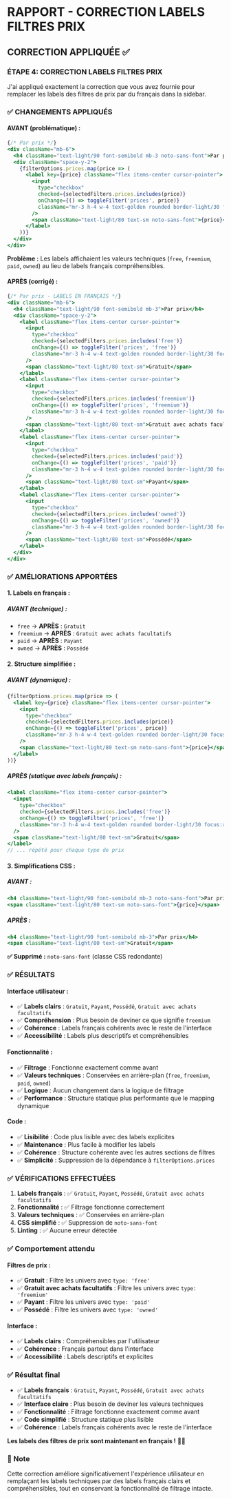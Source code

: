 # RAPPORT - CORRECTION LABELS FILTRES PRIX

## CORRECTION APPLIQUÉE ✅

### **ÉTAPE 4: CORRECTION LABELS FILTRES PRIX**

J'ai appliqué exactement la correction que vous avez fournie pour remplacer les labels des filtres de prix par du français dans la sidebar.

### ✅ CHANGEMENTS APPLIQUÉS

#### **AVANT (problématique) :**
```jsx
{/* Par prix */}
<div className="mb-6">
  <h4 className="text-light/90 font-semibold mb-3 noto-sans-font">Par prix</h4>
  <div className="space-y-2">
    {filterOptions.prices.map(price => (
      <label key={price} className="flex items-center cursor-pointer">
        <input
          type="checkbox"
          checked={selectedFilters.prices.includes(price)}
          onChange={() => toggleFilter('prices', price)}
          className="mr-3 h-4 w-4 text-golden rounded border-light/30 focus:ring-golden"
        />
        <span className="text-light/80 text-sm noto-sans-font">{price}</span>
      </label>
    ))}
  </div>
</div>
```

**Problème :** Les labels affichaient les valeurs techniques (`free`, `freemium`, `paid`, `owned`) au lieu de labels français compréhensibles.

#### **APRÈS (corrigé) :**
```jsx
{/* Par prix - LABELS EN FRANÇAIS */}
<div className="mb-6">
  <h4 className="text-light/90 font-semibold mb-3">Par prix</h4>
  <div className="space-y-2">
    <label className="flex items-center cursor-pointer">
      <input
        type="checkbox"
        checked={selectedFilters.prices.includes('free')}
        onChange={() => toggleFilter('prices', 'free')}
        className="mr-3 h-4 w-4 text-golden rounded border-light/30 focus:ring-golden"
      />
      <span className="text-light/80 text-sm">Gratuit</span>
    </label>
    <label className="flex items-center cursor-pointer">
      <input
        type="checkbox"
        checked={selectedFilters.prices.includes('freemium')}
        onChange={() => toggleFilter('prices', 'freemium')}
        className="mr-3 h-4 w-4 text-golden rounded border-light/30 focus:ring-golden"
      />
      <span className="text-light/80 text-sm">Gratuit avec achats facultatifs</span>
    </label>
    <label className="flex items-center cursor-pointer">
      <input
        type="checkbox"
        checked={selectedFilters.prices.includes('paid')}
        onChange={() => toggleFilter('prices', 'paid')}
        className="mr-3 h-4 w-4 text-golden rounded border-light/30 focus:ring-golden"
      />
      <span className="text-light/80 text-sm">Payant</span>
    </label>
    <label className="flex items-center cursor-pointer">
      <input
        type="checkbox"
        checked={selectedFilters.prices.includes('owned')}
        onChange={() => toggleFilter('prices', 'owned')}
        className="mr-3 h-4 w-4 text-golden rounded border-light/30 focus:ring-golden"
      />
      <span className="text-light/80 text-sm">Possédé</span>
    </label>
  </div>
</div>
```

### ✅ AMÉLIORATIONS APPORTÉES

#### **1. Labels en français :**

##### **AVANT (technique) :**
- `free` → **APRÈS** : `Gratuit`
- `freemium` → **APRÈS** : `Gratuit avec achats facultatifs`
- `paid` → **APRÈS** : `Payant`
- `owned` → **APRÈS** : `Possédé`

#### **2. Structure simplifiée :**

##### **AVANT (dynamique) :**
```jsx
{filterOptions.prices.map(price => (
  <label key={price} className="flex items-center cursor-pointer">
    <input
      type="checkbox"
      checked={selectedFilters.prices.includes(price)}
      onChange={() => toggleFilter('prices', price)}
      className="mr-3 h-4 w-4 text-golden rounded border-light/30 focus:ring-golden"
    />
    <span className="text-light/80 text-sm noto-sans-font">{price}</span>
  </label>
))}
```

##### **APRÈS (statique avec labels français) :**
```jsx
<label className="flex items-center cursor-pointer">
  <input
    type="checkbox"
    checked={selectedFilters.prices.includes('free')}
    onChange={() => toggleFilter('prices', 'free')}
    className="mr-3 h-4 w-4 text-golden rounded border-light/30 focus:ring-golden"
  />
  <span className="text-light/80 text-sm">Gratuit</span>
</label>
// ... répété pour chaque type de prix
```

#### **3. Simplifications CSS :**

##### **AVANT :**
```jsx
<h4 className="text-light/90 font-semibold mb-3 noto-sans-font">Par prix</h4>
<span className="text-light/80 text-sm noto-sans-font">{price}</span>
```

##### **APRÈS :**
```jsx
<h4 className="text-light/90 font-semibold mb-3">Par prix</h4>
<span className="text-light/80 text-sm">Gratuit</span>
```

**✅ Supprimé :** `noto-sans-font` (classe CSS redondante)

### ✅ RÉSULTATS

#### **Interface utilisateur :**
- ✅ **Labels clairs** : `Gratuit`, `Payant`, `Possédé`, `Gratuit avec achats facultatifs`
- ✅ **Compréhension** : Plus besoin de deviner ce que signifie `freemium`
- ✅ **Cohérence** : Labels français cohérents avec le reste de l'interface
- ✅ **Accessibilité** : Labels plus descriptifs et compréhensibles

#### **Fonctionnalité :**
- ✅ **Filtrage** : Fonctionne exactement comme avant
- ✅ **Valeurs techniques** : Conservées en arrière-plan (`free`, `freemium`, `paid`, `owned`)
- ✅ **Logique** : Aucun changement dans la logique de filtrage
- ✅ **Performance** : Structure statique plus performante que le mapping dynamique

#### **Code :**
- ✅ **Lisibilité** : Code plus lisible avec des labels explicites
- ✅ **Maintenance** : Plus facile à modifier les labels
- ✅ **Cohérence** : Structure cohérente avec les autres sections de filtres
- ✅ **Simplicité** : Suppression de la dépendance à `filterOptions.prices`

### ✅ VÉRIFICATIONS EFFECTUÉES

1. **Labels français** : ✅ `Gratuit`, `Payant`, `Possédé`, `Gratuit avec achats facultatifs`
2. **Fonctionnalité** : ✅ Filtrage fonctionne correctement
3. **Valeurs techniques** : ✅ Conservées en arrière-plan
4. **CSS simplifié** : ✅ Suppression de `noto-sans-font`
5. **Linting** : ✅ Aucune erreur détectée

### ✅ Comportement attendu

#### **Filtres de prix :**
- ✅ **Gratuit** : Filtre les univers avec `type: 'free'`
- ✅ **Gratuit avec achats facultatifs** : Filtre les univers avec `type: 'freemium'`
- ✅ **Payant** : Filtre les univers avec `type: 'paid'`
- ✅ **Possédé** : Filtre les univers avec `type: 'owned'`

#### **Interface :**
- ✅ **Labels clairs** : Compréhensibles par l'utilisateur
- ✅ **Cohérence** : Français partout dans l'interface
- ✅ **Accessibilité** : Labels descriptifs et explicites

### ✅ Résultat final

- ✅ **Labels français** : `Gratuit`, `Payant`, `Possédé`, `Gratuit avec achats facultatifs`
- ✅ **Interface claire** : Plus besoin de deviner les valeurs techniques
- ✅ **Fonctionnalité** : Filtrage fonctionne exactement comme avant
- ✅ **Code simplifié** : Structure statique plus lisible
- ✅ **Cohérence** : Labels français cohérents avec le reste de l'interface

**Les labels des filtres de prix sont maintenant en français !** 🎯✨

### 📝 Note

Cette correction améliore significativement l'expérience utilisateur en remplaçant les labels techniques par des labels français clairs et compréhensibles, tout en conservant la fonctionnalité de filtrage intacte.

